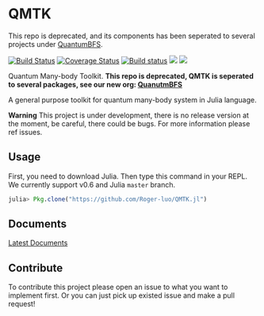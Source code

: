 # QMTK

This repo is deprecated, and its components has been seperated to several projects under [QuantumBFS](https://github.com/QuantumBFS).

[![Build Status](https://travis-ci.org/Roger-luo/QMTK.jl.svg?branch=master)](https://travis-ci.org/Roger-luo/QMTK.jl)
[![Coverage Status](https://coveralls.io/repos/github/Roger-luo/QMTK.jl/badge.svg?branch=master)](https://coveralls.io/github/Roger-luo/QMTK.jl?branch=master)
[![Build status](https://ci.appveyor.com/api/projects/status/ktj2xqpo668pn621?svg=true)](https://ci.appveyor.com/project/Roger-luo/qmtk-jl)
[![](https://img.shields.io/badge/docs-stable-blue.svg)](https://Roger-luo.github.io/QMTK.jl/stable)
[![](https://img.shields.io/badge/docs-latest-blue.svg)](https://Roger-luo.github.io/QMTK.jl/latest)

Quantum Many-body Toolkit. **This repo is deprecated, QMTK is seperated to several packages, see our new org: [QuanutmBFS](https://github.com/QuantumBFS)**

A general purpose toolkit for quantum many-body system in Julia language.

**Warning** This project is under development, there is no release version at the moment, be careful, there could be bugs. For more information please ref issues.

## Usage

First, you need to download Julia. Then type this command in your REPL. We currently support v0.6 and Julia `master` branch.

```julia
julia> Pkg.clone("https://github.com/Roger-luo/QMTK.jl")
```

## Documents

[Latest Documents](https://rogerluo.me/QMTK.jl)

## Contribute

To contribute this project please open an issue to what you want to implement first. Or you can just pick up existed issue and make a pull request!
